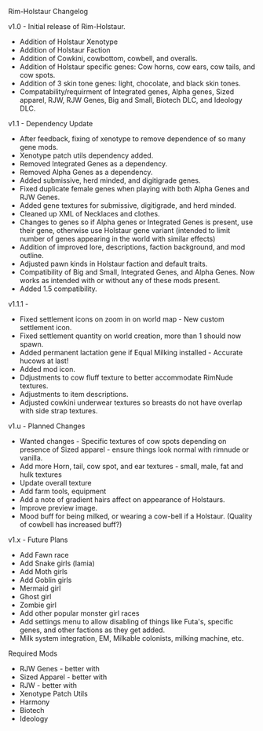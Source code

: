 Rim-Holstaur Changelog

v1.0 - Initial release of Rim-Holstaur.
- Addition of Holstaur Xenotype
- Addition of Holstaur Faction
- Addition of Cowkini, cowbottom, cowbell, and overalls.
- Addition of Holstaur specific genes: Cow horns, cow ears, cow tails, and cow spots.
- Addition of 3 skin tone genes: light, chocolate, and black skin tones.
- Compatability/requirment of Integrated genes, Alpha genes, Sized apparel, RJW, RJW Genes, Big and Small, Biotech DLC, and Ideology DLC.


v1.1 - Dependency Update
- After feedback, fixing of xenotype to remove dependence of so many gene mods. 
- Xenotype patch utils dependency added.
- Removed Integrated Genes as a dependency.
- Removed Alpha Genes as a dependency.
- Added submissive, herd minded, and digitigrade genes.
- Fixed duplicate female genes when playing with both Alpha Genes and RJW Genes.
- Added gene textures for submissive, digitigrade, and herd minded.
- Cleaned up XML of Necklaces and clothes.
- Changes to genes so if Alpha genes or Integrated Genes is present, use their gene, otherwise use Holstaur gene variant (intended to limit number of genes appearing in the world with similar effects)
- Addition of improved lore, descriptions, faction background, and mod outline.
- Adjusted pawn kinds in Holstaur faction and default traits.
- Compatibility of Big and Small, Integrated Genes, and Alpha Genes. Now works as intended with or without any of these mods present.
- Added 1.5 compatibility.


v1.1.1 - 
- Fixed settlement icons on zoom in on world map - New custom settlement icon.
- Fixed settlement quantity on world creation, more than 1 should now spawn.
- Added permanent lactation gene if Equal Milking installed - Accurate hucows at last!
- Added mod icon.
- Ddjustments to cow fluff texture to better accommodate RimNude textures.
- Adjustments to item descriptions.
- Adjusted cowkini underwear textures so breasts do not have overlap with side strap textures.


v1.u - Planned Changes
- Wanted changes - Specific textures of cow spots depending on presence of Sized apparel - ensure things look normal with rimnude or vanilla.
- Add more Horn, tail, cow spot, and ear textures - small, male, fat and hulk textures
- Update overall texture
- Add farm tools, equipment
- Add a note of gradient hairs affect on appearance of Holstaurs.
- Improve preview image.
- Mood buff for being milked, or wearing a cow-bell if a Holstaur. (Quality of cowbell has increased buff?)


v1.x - Future Plans
- Add Fawn race
- Add Snake girls (lamia)
- Add Moth girls
- Add Goblin girls
- Mermaid girl
- Ghost girl
- Zombie girl
- Add other popular monster girl races
- Add settings menu to allow disabling of things like Futa's, specific genes, and other factions as they get added.
- Milk system integration, EM, Milkable colonists, milking machine, etc.


Required Mods
- RJW Genes - better with
- Sized Apparel - better with
- RJW - better with
- Xenotype Patch Utils
- Harmony
- Biotech
- Ideology
